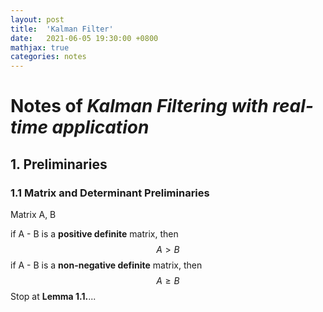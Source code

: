 ```yaml
---
layout: post
title:  'Kalman Filter'
date:   2021-06-05 19:30:00 +0800
mathjax: true
categories: notes
---
```


# Notes of *Kalman Filtering with real-time application*

## 1. Preliminaries

### 1.1 Matrix and Determinant Preliminaries

Matrix A, B

if A - B is a **positive definite** matrix, then
$$A \gt B$$
if A - B is a **non-negative definite** matrix, then
$$A \ge B$$
Stop at **Lemma 1.1.**...

